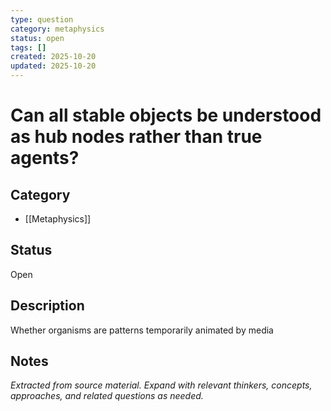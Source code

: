 ```yaml
---
type: question
category: metaphysics
status: open
tags: []
created: 2025-10-20
updated: 2025-10-20
---
```


# Can all stable objects be understood as hub nodes rather than true agents?

## Category

- [[Metaphysics]]

## Status

Open

## Description

Whether organisms are patterns temporarily animated by media

## Notes

*Extracted from source material. Expand with relevant thinkers, concepts, approaches, and related questions as needed.*
